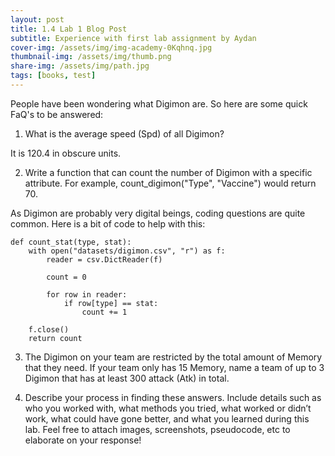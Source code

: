 ```yaml
---
layout: post
title: 1.4 Lab 1 Blog Post
subtitle: Experience with first lab assignment by Aydan
cover-img: /assets/img/img-academy-0Kqhnq.jpg
thumbnail-img: /assets/img/thumb.png
share-img: /assets/img/path.jpg
tags: [books, test]
---
```

People have been wondering what Digimon are. So here are some quick FaQ's to be answered:
1. What is the average speed (Spd) of all Digimon?

It is 120.4 in obscure units.

2. Write a function that can count the number of Digimon with a specific attribute. For example, count_digimon("Type", "Vaccine") would return 70.

As Digimon are probably very digital beings, coding questions are quite common. Here is a bit of code to help with this:
~~~
def count_stat(type, stat):
    with open("datasets/digimon.csv", "r") as f:
        reader = csv.DictReader(f)

        count = 0

        for row in reader:
            if row[type] == stat:
                count += 1

    f.close()
    return count
~~~

3. The Digimon on your team are restricted by the total amount of Memory that they need. If your team only has 15 Memory, name a team of up to 3 Digimon that has at least 300 attack (Atk) in total.



4. Describe your process in finding these answers. Include details such as who you worked with, what methods you tried, what worked or didn’t work, what could have gone better, and what you learned during this lab. Feel free to attach images, screenshots, pseudocode, etc to elaborate on your response!

